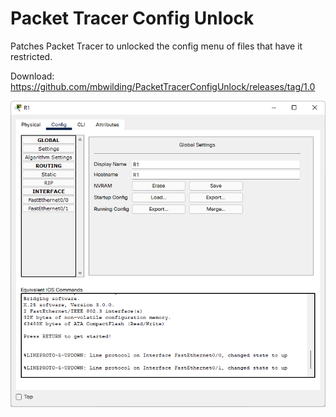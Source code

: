 # Packet Tracer Config Unlock

Patches Packet Tracer to unlocked the config menu of files that have it restricted.

Download: https://github.com/mbwilding/PacketTracerConfigUnlock/releases/tag/1.0

![Packet Tracer Config Unlock](Preview.png?raw=true "Packet Tracer Config Unlock")
